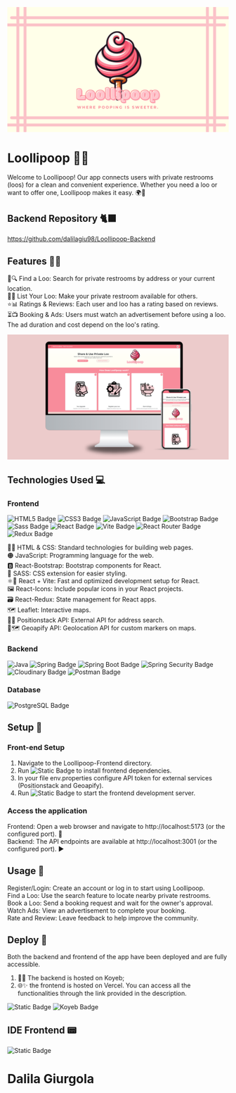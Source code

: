 <p align="center">
  <img src="https://github.com/dalilagiu98/Loollipoop-Frontend/blob/readme/public/banner.png" alt="banner"/>
</p>

# Loollipoop 🚻✨

Welcome to Loollipoop! Our app connects users with private restrooms (loos) for a clean and convenient experience. Whether you need a loo or want to offer one, Loollipoop makes it easy. 🌍🚽

## Backend Repository 🐈‍⬛

https://github.com/dalilagiu98/Loollipoop-Backend

## Features 🌟📱

📍🔍 Find a Loo: Search for private restrooms by address or your current location. <br>
🏡🛁 List Your Loo: Make your private restroom available for others. <br>
⭐📊 Ratings & Reviews: Each user and loo has a rating based on reviews. <br>
⏳📺 Booking & Ads: Users must watch an advertisement before using a loo. The ad duration and cost depend on the loo's rating.

<p align="center">
  <img src="https://github.com/dalilagiu98/Loollipoop-Frontend/blob/develop/public/preview.png?raw=true" alt="banner"/>
</p>

## Technologies Used 💻

### Frontend

![HTML5 Badge](https://img.shields.io/badge/HTML5-E34F26?logo=html5&logoColor=fff&style=for-the-badge)
![CSS3 Badge](https://img.shields.io/badge/CSS3-1572B6?logo=css3&logoColor=fff&style=for-the-badge)
![JavaScript Badge](https://img.shields.io/badge/JavaScript-F7DF1E?logo=javascript&logoColor=000&style=for-the-badge)
![Bootstrap Badge](https://img.shields.io/badge/Bootstrap-7952B3?logo=bootstrap&logoColor=fff&style=for-the-badge)
![Sass Badge](https://img.shields.io/badge/Sass-C69?logo=sass&logoColor=fff&style=for-the-badge)
![React Badge](https://img.shields.io/badge/React-61DAFB?logo=react&logoColor=000&style=for-the-badge)
![Vite Badge](https://img.shields.io/badge/Vite-646CFF?logo=vite&logoColor=fff&style=for-the-badge)
![React Router Badge](https://img.shields.io/badge/React%20Router-CA4245?logo=reactrouter&logoColor=fff&style=for-the-badge)
![Redux Badge](https://img.shields.io/badge/Redux-764ABC?logo=redux&logoColor=fff&style=for-the-badge)

📝🎨 HTML & CSS: Standard technologies for building web pages. <br>
🟠 JavaScript: Programming language for the web. <br>
🅱️ React-Bootstrap: Bootstrap components for React. <br>
💅 SASS: CSS extension for easier styling. <br>
⚛️🚀 React + Vite: Fast and optimized development setup for React. <br>
🖼️ React-Icons: Include popular icons in your React projects. <br>
🗃️ React-Redux: State management for React apps. <br>
🗺️ Leaflet: Interactive maps. <br>
🔄🌐 Positionstack API: External API for address search. <br>
📍🗺️ Geoapify API: Geolocation API for custom markers on maps. <br>

### Backend

![Java](https://img.shields.io/badge/java-%23ED8B00.svg?style=for-the-badge&logo=openjdk&logoColor=white)
![Spring Badge](https://img.shields.io/badge/Spring-6DB33F?logo=spring&logoColor=fff&style=for-the-badge)
![Spring Boot Badge](https://img.shields.io/badge/Spring%20Boot-6DB33F?logo=springboot&logoColor=fff&style=for-the-badge)
![Spring Security Badge](https://img.shields.io/badge/Spring%20Security-6DB33F?logo=springsecurity&logoColor=fff&style=for-the-badge)
![Cloudinary Badge](https://img.shields.io/badge/Cloudinary-3448C5?logo=cloudinary&logoColor=fff&style=for-the-badge)
![Postman Badge](https://img.shields.io/badge/Postman-FF6C37?logo=postman&logoColor=fff&style=for-the-badge)

### Database

![PostgreSQL Badge](https://img.shields.io/badge/PostgreSQL-4169E1?logo=postgresql&logoColor=fff&style=for-the-badge)

## Setup 🔧

### Front-end Setup

1. Navigate to the Loollipoop-Frontend directory. <br>
2. Run ![Static Badge](https://img.shields.io/badge/npm_install-lightgrey?logo=npm)
   to install frontend dependencies. <br>
3. In your file env.properties configure API token for external services (Positionstack and Geoapify). <br>
4. Run ![Static Badge](https://img.shields.io/badge/run%20dev-lightgrey?logo=npm) to start the frontend development server. <br>

### Access the application

Frontend: Open a web browser and navigate to http://localhost:5173 (or the configured port). 🚀 <br>
Backend: The API endpoints are available at http://localhost:3001 (or the configured port). ▶️ <br>

## Usage 📱

Register/Login: Create an account or log in to start using Loollipoop. <br>
Find a Loo: Use the search feature to locate nearby private restrooms.<br>
Book a Loo: Send a booking request and wait for the owner's approval.<br>
Watch Ads: View an advertisement to complete your booking.<br>
Rate and Review: Leave feedback to help improve the community.<br>

## Deploy 🚀

Both the backend and frontend of the app have been deployed and are fully accessible.

1. 🚀🐋 The backend is hosted on Koyeb;
2. 🌐✨ the frontend is hosted on Vercel.
   You can access all the functionalities through the link provided in the description. <br/>

![Static Badge](https://img.shields.io/badge/Vercel-000000?style=for-the-badge&logo=vercel&logoColor=white)
![Koyeb Badge](https://img.shields.io/badge/Koyeb-121212?logo=koyeb&logoColor=fff&style=for-the-badge)

## IDE Frontend 📟

![Static Badge](https://img.shields.io/badge/Visual_Studio_Code-0078D4?style=for-the-badge&logo=visual%20studio%20code&logoColor=white)

# Dalila Giurgola
